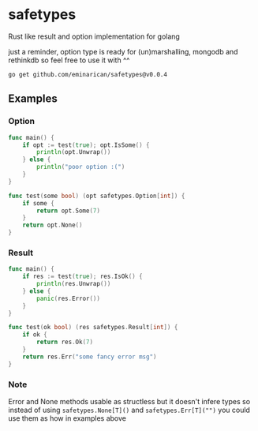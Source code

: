 # safetypes
Rust like result and option implementation for golang

just a reminder, option type is ready for (un)marshalling, mongodb and rethinkdb so feel free to use it with ^^
```
go get github.com/eminarican/safetypes@v0.0.4
```

## Examples

### Option
```go
func main() {
    if opt := test(true); opt.IsSome() {
        println(opt.Unwrap())
    } else {
        println("poor option :(")
    }
}

func test(some bool) (opt safetypes.Option[int]) {
    if some {
        return opt.Some(7)
    }
    return opt.None()
}
```

### Result
```go
func main() {
    if res := test(true); res.IsOk() {
        println(res.Unwrap())
    } else {
        panic(res.Error())
    }
}

func test(ok bool) (res safetypes.Result[int]) {
    if ok {
        return res.Ok(7)
    }
    return res.Err("some fancy error msg")
}
```

### Note
Error and None methods usable as structless but it doesn't infere types so instead of using `safetypes.None[T]()` and `safetypes.Err[T]("")` you could use them as how in examples above
